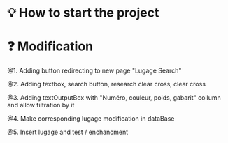 # 💡 How to start the project

# ❓ Modification

@1. Adding button redirecting to new page "Lugage Search"

@2. Adding textbox, search button, research clear cross, clear cross

@3. Adding textOutputBox with "Numéro, couleur, poids, gabarit" collumn and allow filtration by it

@4. Make corresponding lugage modification in dataBase

@5. Insert lugage and test / enchancment 
